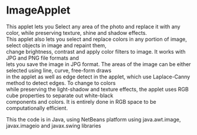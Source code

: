﻿# ImageApplet
This applet lets you Select any area of the photo and replace it with any color, while preserving texture, shine and shadow effects.      
This applet also lets you select and replace colors in any portion of image, select objects in image and repaint them,        
change brightness, contrast and apply color filters to image. It works with JPG and PNG file formats and        
lets you save the image in JPG format. The areas of the image can be either selected using line, curve, free-form draws         
in the applet as well as edge detect in the applet, which use Laplace-Canny method to detect edges. To change to colors        
while preserving the light-shadow and texture effects, the applet uses RGB cube properties to separate out white-black       
components and colors. It is entirely done in RGB space to be computationally efficient. 

This the code is in Java, using NetBeans platform using java.awt.image, javax.imageio and javax.swing libraries

